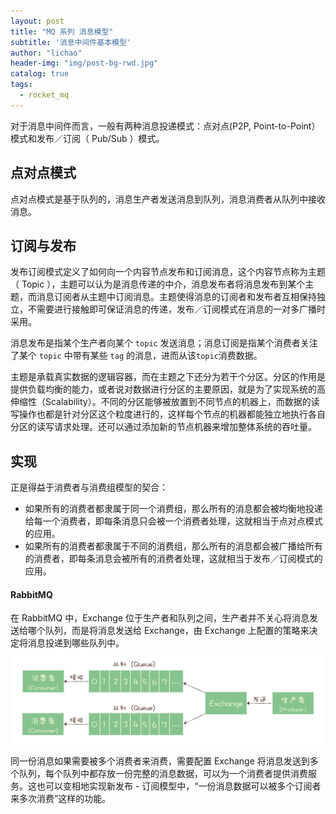 ```yaml
---
layout: post
title: "MQ 系列 消息模型"
subtitle: '消息中间件基本模型'
author: "lichao"
header-img: "img/post-bg-rwd.jpg"
catalog: true
tags:
  - rocket_mq
---
```


对于消息中间件而言，一般有两种消息投递模式：点对点(P2P, Point-to-Point）模式和发布／订阅（ Pub/Sub ）模式。

## 点对点模式
点对点模式是基于队列的，消息生产者发送消息到队列，消息消费者从队列中接收消息。

## 订阅与发布

发布订阅模式定义了如何向一个内容节点发布和订阅消息，这个内容节点称为主题（ Topic ），主题可以认为是消息传递的中介，消息发布者将消息发布到某个主题，而消息订阅者从主题中订阅消息。主题使得消息的订阅者和发布者互相保持独立，不需要进行接触即可保证消息的传递，发布／订阅模式在消息的一对多广播时采用。

消息发布是指某个生产者向某个 ```topic``` 发送消息；消息订阅是指某个消费者关注了某个 ```topic``` 中带有某些 ```tag``` 的消息，进而从该```topic```消费数据。

主题是承载真实数据的逻辑容器，而在主题之下还分为若干个分区。分区的作用是提供负载均衡的能力，或者说对数据进行分区的主要原因，就是为了实现系统的高伸缩性（Scalability）。不同的分区能够被放置到不同节点的机器上，而数据的读写操作也都是针对分区这个粒度进行的，这样每个节点的机器都能独立地执行各自分区的读写请求处理。还可以通过添加新的节点机器来增加整体系统的吞吐量。

## 实现
正是得益于消费者与消费组模型的契合：
* 如果所有的消费者都隶属于同一个消费组，那么所有的消息都会被均衡地投递给每一个消费者，即每条消息只会被一个消费者处理，这就相当于点对点模式的应用。
* 如果所有的消费者都隶属于不同的消费组，那么所有的消息都会被广播给所有的消费者，即每条消息会被所有的消费者处理，这就相当于发布／订阅模式的应用。

#### RabbitMQ
在 RabbitMQ 中，Exchange 位于生产者和队列之间，生产者并不关心将消息发送给哪个队列，而是将消息发送给 Exchange，由 Exchange 上配置的策略来决定将消息投递到哪些队列中。
![消息消费](/img/mq/rabbitmq订阅模型.jpeg)

同一份消息如果需要被多个消费者来消费，需要配置 Exchange 将消息发送到多个队列，每个队列中都存放一份完整的消息数据，可以为一个消费者提供消费服务。这也可以变相地实现新发布 - 订阅模型中，“一份消息数据可以被多个订阅者来多次消费”这样的功能。
